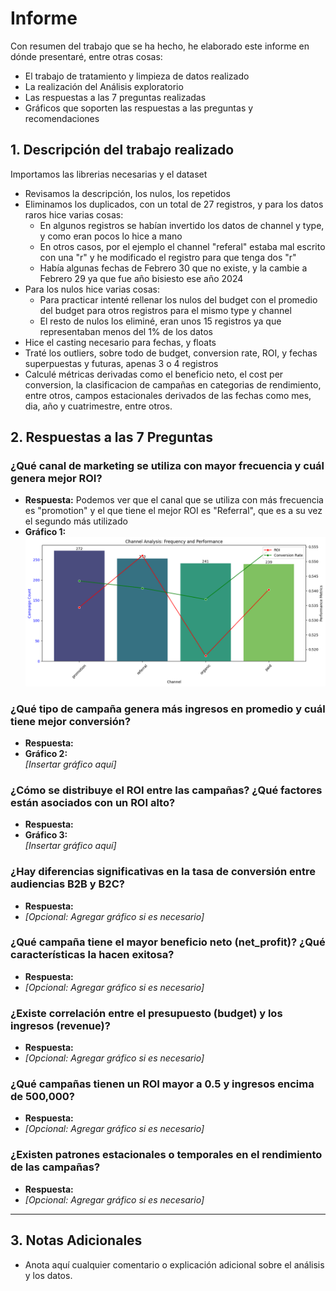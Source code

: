 # Informe
Con resumen del trabajo que se ha hecho, he elaborado este informe en dónde presentaré, entre otras cosas:
- El trabajo de tratamiento y limpieza de datos realizado
- La realización del Análisis exploratorio
- Las respuestas a las 7 preguntas realizadas
- Gráficos que soporten las respuestas a las preguntas y recomendaciones

## 1. Descripción del trabajo realizado

Importamos las librerias necesarias y el dataset
- Revisamos la descripción, los nulos, los repetidos
- Eliminamos los duplicados, con un total de 27 registros, y para los datos raros hice varias cosas:
  - En algunos registros se habían invertido los datos de channel y type, y como eran pocos lo hice a mano
  - En otros casos, por el ejemplo el channel "referal" estaba mal escrito con una "r"  y he modificado el registro para que tenga dos "r"
  - Había algunas fechas de Febrero 30 que no existe, y la cambie a Febrero 29 ya que fue año bisiesto ese año 2024
- Para los nulos hice varias cosas:
  - Para practicar intenté rellenar los nulos del budget con el promedio del budget para otros registros para el mismo type y channel
  - El resto de nulos los eliminé, eran unos 15 registros ya que representaban menos del 1% de los datos 
- Hice el casting necesario para fechas, y floats
- Traté los outliers, sobre todo de budget, conversion rate, ROI, y fechas superpuestas y futuras, apenas 3 o 4 registros
- Calculé métricas derivadas como el beneficio neto, el cost per conversion, la clasificacion de campañas en categorias de rendimiento, entre otros, campos estacionales derivados de las fechas como mes, dia, año y cuatrimestre, entre otros.

## 2. Respuestas a las 7 Preguntas

### ¿Qué canal de marketing se utiliza con mayor frecuencia y cuál genera mejor ROI?
- **Respuesta:** Podemos ver que el canal que se utiliza con más frecuencia es "promotion" y el que tiene el mejor ROI es "Referral", que es a su vez el segundo más utilizado
- **Gráfico 1:**  
    _![alt text](image.png)_

### ¿Qué tipo de campaña genera más ingresos en promedio y cuál tiene mejor conversión?
- **Respuesta:**
- **Gráfico 2:**  
    _[Insertar gráfico aquí]_

### ¿Cómo se distribuye el ROI entre las campañas? ¿Qué factores están asociados con un ROI alto?
- **Respuesta:**
- **Gráfico 3:**  
    _[Insertar gráfico aquí]_

### ¿Hay diferencias significativas en la tasa de conversión entre audiencias B2B y B2C?
- **Respuesta:**
- _[Opcional: Agregar gráfico si es necesario]_

### ¿Qué campaña tiene el mayor beneficio neto (net_profit)? ¿Qué características la hacen exitosa?
- **Respuesta:**
- _[Opcional: Agregar gráfico si es necesario]_

### ¿Existe correlación entre el presupuesto (budget) y los ingresos (revenue)?
- **Respuesta:**
- _[Opcional: Agregar gráfico si es necesario]_

### ¿Qué campañas tienen un ROI mayor a 0.5 y ingresos encima de 500,000?
- **Respuesta:**
- _[Opcional: Agregar gráfico si es necesario]_

### ¿Existen patrones estacionales o temporales en el rendimiento de las campañas?
- **Respuesta:**
- _[Opcional: Agregar gráfico si es necesario]_

---

## 3. Notas Adicionales
- Anota aquí cualquier comentario o explicación adicional sobre el análisis y los datos.

